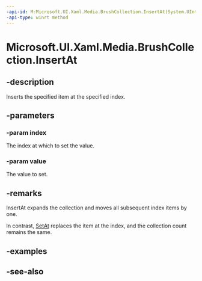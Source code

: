 ```yaml
---
-api-id: M:Microsoft.UI.Xaml.Media.BrushCollection.InsertAt(System.UInt32,Microsoft.UI.Xaml.Media.Brush)
-api-type: winrt method
---
```


<!-- Method syntax
public void InsertAt(System.UInt32 index, Windows.UI.Xaml.Media.Brush value)
-->

# Microsoft.UI.Xaml.Media.BrushCollection.InsertAt

## -description
Inserts the specified item at the specified index.

## -parameters
### -param index
The index at which to set the value.

### -param value
The value to set.

## -remarks
InsertAt expands the collection and moves all subsequent index items by one.

In contrast, [SetAt](brushcollection_setat_1573814144.md) replaces the item at the index, and the collection count remains the same.

## -examples

## -see-also
